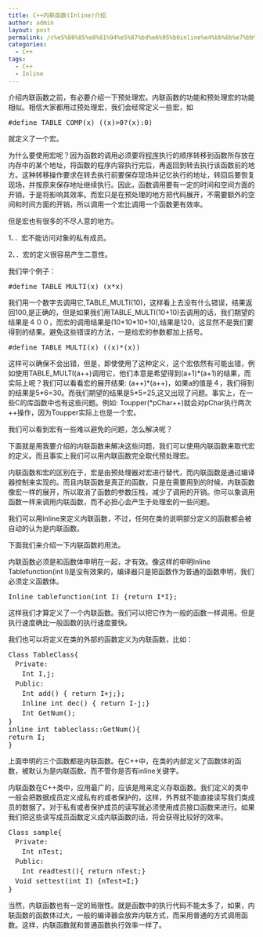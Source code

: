 ```yaml
---
title: C++内联函数(Inline)介绍
author: admin
layout: post
permalink: /c%e5%86%85%e8%81%94%e5%87%bd%e6%95%b0inline%e4%bb%8b%e7%bb%8d/
categories:
  - C++
tags:
  - C++
  - Inline
---
```

介绍内联函数之前，有必要介绍一下预处理宏。内联函数的功能和预处理宏的功能相似。相信大家都用过预处理宏，我们会经常定义一些宏，如

<pre class="lang:c++ decode:true ">#define TABLE_COMP(x) ((x)&gt;0?(x):0)</pre>

就定义了一个宏。

为什么要使用宏呢？因为函数的调用必须要将<a href="http://dev.yesky.com/" target="_blank">程序</a>执行的顺序转移到函数所存放在内存中的某个地址，将函数的程序内容执行完后，再返回到转去执行该函数前的地方。这种转移操作要求在转去执行前要保存现场并记忆执行的地址，转回后要恢复现场，并按原来保存地址继续执行。因此，函数调用要有一定的时间和空间方面的开销，于是将影响其效率。而宏只是在预处理的地方把代码展开，不需要额外的空间和时间方面的开销，所以调用一个宏比调用一个函数更有效率。

但是宏也有很多的不尽人意的地方。

1、．宏不能访问对象的私有成员。

2、．宏的定义很容易产生二意性。

我们举个例子：

<pre class="lang:c++ decode:true ">#define TABLE_MULTI(x) (x*x)</pre>

我们用一个数字去调用它,TABLE\_MULTI(10)，这样看上去没有什么错误，结果返回100,是正确的，但是如果我们用TABLE\_MULTI(10+10)去调用的话，我们期望的结果是４００，而宏的调用结果是(10+10*10+10),结果是120，这显然不是我们要得到的结果。避免这些错误的方法，一是给宏的参数都加上括号。

<pre class="lang:c++ decode:true ">#define TABLE_MULTI(x) ((x)*(x))</pre>

这样可以确保不会出错，但是，即使使用了这种定义，这个宏依然有可能出错，例如使用TABLE_MULTI(a++)调用它，他们本意是希望得到(a+1)\*(a+1)的结果，而实际上呢？我们可以看看宏的展开结果: (a++)\*(a++)，如果a的值是４，我们得到的结果是5\*6=30。而我们期望的结果是5\*5=25,这又出现了问题。事实上，在一些C的库函数中也有这些问题。例如: Toupper(*pChar++)就会对pChar执行两次++操作，因为Toupper实际上也是一个宏。

我们可以看到宏有一些难以避免的问题，怎么解决呢？

下面就是用我要介绍的内联函数来解决这些问题，我们可以使用内联函数来取代宏的定义。而且事实上我们可以用内联函数完全取代预处理宏。

内联函数和宏的区别在于，宏是由预处理器对宏进行替代，而内联函数是通过编译器控制来实现的。而且内联函数是真正的函数，只是在需要用到的时候，内联函数像宏一样的展开，所以取消了函数的参数压栈，减少了调用的开销。你可以象调用函数一样来调用内联函数，而不必担心会产生于处理宏的一些问题。

我们可以用Inline来定义内联函数，不过，任何在类的说明部分定义的函数都会被自动的认为是内联函数。

下面我们来介绍一下内联函数的用法。

内联函数必须是和函数体申明在一起，才有效。像这样的申明Inline Tablefunction(int I)是没有效果的，编译器只是把函数作为普通的函数申明，我们必须定义函数体。

<pre class="lang:c++ decode:true ">Inline tablefunction(int I) {return I*I};</pre>

这样我们才算定义了一个内联函数。我们可以把它作为一般的函数一样调用。但是执行速度确比一般函数的执行速度要快。

我们也可以将定义在类的外部的函数定义为内联函数，比如：

<pre class="lang:c++ decode:true ">Class TableClass{
　Private:
　　Int I,j;
　Public: 
　　Int add() { return I+j;};
　　Inline int dec() { return I-j;}
　　Int GetNum();
}
inline int tableclass::GetNum(){
return I;
}</pre>

上面申明的三个函数都是内联函数。在C++中，在类的内部定义了函数体的函数，被默认为是内联函数。而不管你是否有inline关键字。

内联函数在C++类中，应用最广的，应该是用来定义存取函数。我们定义的类中一般会把数据成员定义成私有的或者保护的，这样，外界就不能直接读写我们类成员的数据了。对于私有或者保护成员的读写就必须使用成员接口函数来进行。如果我们把这些读写成员函数定义成内联函数的话，将会获得比较好的效率。

<pre class="lang:c++ decode:true ">Class sample{
　Private:
　　Int nTest;
　Public:
　　Int readtest(){ return nTest;}
　Void settest(int I) {nTest=I;}
}</pre>

当然，内联函数也有一定的局限性。就是函数中的执行代码不能太多了，如果，内联函数的函数体过大，一般的编译器会放弃内联方式，而采用普通的方式调用函数。这样，内联函数就和普通函数执行效率一样了。